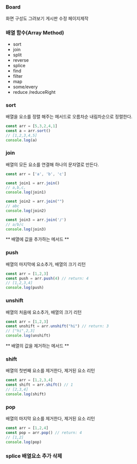 ### Board
화면 구성도 그려보기
게시판 수정 페이지제작


### 배열 함수(Array Method)
- sort
- join
- split
- reverse
- splice
- find
- filter
- map
- some/every
- reduce /reduceRight



### sort
배열을 요소를 정렬 해주는 메서드로 오름차순 내림차순으로 정렬한다.
```js
const arr = [5,3,2,4,1]
const a = arr.sort()
// [1,2,3,4,5]
console.log(a)
```


### join
배열의 모든 요소를 연결해 하나의 문자열로 만든다.
```js
const arr = ['a', 'b', 'c']

const join1 = arr.join()
// a,b,c,
console.log(join1)

const join2 = arr.join("")
// abc
console.log(join2)

const join3 = arr.join('/')
// a/b/c
console.log(join3)
```


** 배열에 값을 추가하는 메서드 **
### push
배열의 마지막에 요소추가, 배열의 크기 리턴
```js
const arr = [1,2,3] 
const push = arr.push(4) // return: 4
// [1,2,3,4]
console.log(push)
```

### unshift
배열의 처음에 요소추가, 배열의 크기 리턴
```js
const arr = [1,2,3]
const unshift = arr.unshift("hi") // return: 3
// ["hi",2,3]
console.log(unshift)
```
           

** 배열의 값을 제거하는 메서드 **
### shift
배열의 첫번째 요소를 제거한다, 제거된 요소 리턴
```js
const arr = [1,2,3,4]
const shift = arr.shift() // 1
// [2,3,4]
console.log(shift)
```


### pop
배열의 마지막 요소를 제거한다, 제거된 요소 리턴
```js
const arr = [1,2,4]
const pop = arr.pop() // return: 4
// [1,2]
console.log(pop)
```


### splice 배열요소 추가 삭제
